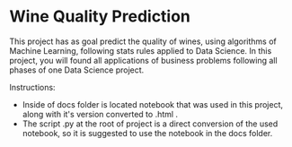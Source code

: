 # Wine Quality Prediction
This project has as goal predict the quality of wines, using algorithms of Machine Learning, following stats rules applied to Data Science. In this project, you will found all applications of business problems following all phases of one Data Science project.

Instructions:

- Inside of docs folder is located notebook that was used in this project, along with it's version converted to .html . 
- The script .py at the root of project is a direct conversion of the used notebook, so it is suggested to use the notebook in the docs folder.
